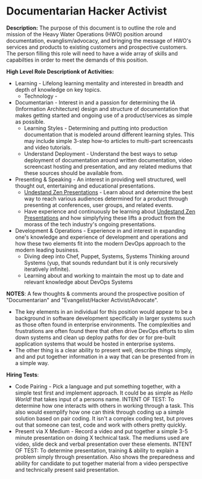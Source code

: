 # Documentarian Hacker Activist

**Description:** The purpose of this document is to outline the role and mission of the Heavy Water Operations (HWO) position around documentation, evanglism/advocacy, and bringing the message of HWO's services and products to existing customers and prospective customers. The person filling this role will need to have a wide array of skills and capabilties in order to meet the demands of this position.

**High Level Role Descriptionk of Activities:**

* Learning - Lifelong learning mentality and interested in breadth and depth of knowledge on key topics.
	* Technology - 
* Documentarian - Interest in and a passion for determining the IA (Information Architecture) design and structure of documentation that makes getting started and ongoing use of a product/services as simple as possible.
	* Learning Styles - Determining and putting into production documentation that is modeled around different learning styles. This may include simple 3-step how-to articles to multi-part screencasts and video tutorials.
	* Understand Deployment - Understand the best ways to setup deployment of documentation around written documentation, video screencast hosting and presentation, and any related mediums that these sources should be available from.
* Presenting & Speaking - An interest in providing well structured, well thought out, entertaining and educational presentations.
	* [Undestand Zen Presentations](http://www.presentationzen.com/) - Learn about and determine the best way to reach various audiences determined for a product through presenting at conferences, user groups, and related events.
	* Have experience and continuously be learning about [Undestand Zen Presentations](http://www.presentationzen.com/) and how simplyfying these lifts a product from the morass of the tech industry's ongoing presentations.
* Development & Operations - Experience in and interest in expanding one's knowledge and experience of development and operations and how these two elements fit into the modern DevOps approach to the modern leading business.
	* Diving deep into Chef, Puppet, Systems, Systems Thinking around Systems (yup, that sounds redundant but it is only recursively iteratively infinite).
	* Learning about and working to maintain the most up to date and relevant knowledge about DevOps Systems

**NOTES**: A few thoughts & comments around the prospective position of "Documentarian" and "Evangelist/Hacker Activist/Advocate".

* The key elements in an individual for this position would appear to be a background in software development specifically in larger systems such as those often found in enterprise environments. The complexities and frustrations are often found there that often drive DevOps efforts to slim down systems and clean up deploy paths for dev or for pre-built application systems that would be hosted in enterprise systems.
* The other thing is a clear ability to present well, describe things simply, and and put together information in a way that can be presented from in a simple way.


**Hiring Tests**:

* Code Pairing - Pick a language and put something together, with a simple test first and implement approach. It could be as simple as *Hello World!* that takes input of a persons name. INTENT OF TEST: To determine how one interacts with others in working through a task. This also would exemplify how one can think through coding up a simple solution based on pair coding. It isn't a complex coding test, but proves out that someone can test, code and work with others pretty quickly.
* Present via X Medium - Record a video and put together a simple 3-5 minute presentation on doing X technical task. The mediums used are video, slide deck and verbal presentation over these elements. INTENT OF TEST: To determine presentation, training & ability to explain a problem simply through presentation. Also shows the preparedness and ability for candidate to put together material from a video perspective and technically present said presentation.